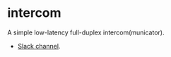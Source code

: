 # intercom

A simple low-latency full-duplex intercom(municator).

* [Slack channel](https://tec-multimedia-ual.slack.com/messages/intercom/).
